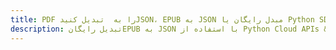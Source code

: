 ---title: PDF را به  تبدیل کنیدJSON، EPUB به JSON مبدل رایگان یا Python SDKdescription: تبدیل رایگانEPUB به JSON با استفاده از Python Cloud APIs & SDK همچنین اسناد PDF را در Cloud ایجاد، ویرایش و رندر کنید.---